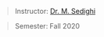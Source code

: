 > Instructor: [Dr. M. Sedighi](https://scholar.google.com/citations?user=2RN0Y2YAAAAJ&hl=en)

> Semester: Fall 2020
